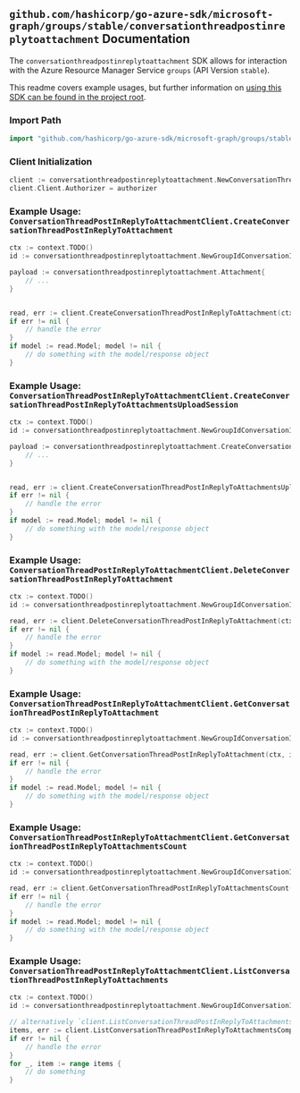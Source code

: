 
## `github.com/hashicorp/go-azure-sdk/microsoft-graph/groups/stable/conversationthreadpostinreplytoattachment` Documentation

The `conversationthreadpostinreplytoattachment` SDK allows for interaction with the Azure Resource Manager Service `groups` (API Version `stable`).

This readme covers example usages, but further information on [using this SDK can be found in the project root](https://github.com/hashicorp/go-azure-sdk/tree/main/docs).

### Import Path

```go
import "github.com/hashicorp/go-azure-sdk/microsoft-graph/groups/stable/conversationthreadpostinreplytoattachment"
```


### Client Initialization

```go
client := conversationthreadpostinreplytoattachment.NewConversationThreadPostInReplyToAttachmentClientWithBaseURI("https://management.azure.com")
client.Client.Authorizer = authorizer
```


### Example Usage: `ConversationThreadPostInReplyToAttachmentClient.CreateConversationThreadPostInReplyToAttachment`

```go
ctx := context.TODO()
id := conversationthreadpostinreplytoattachment.NewGroupIdConversationIdThreadIdPostID("groupIdValue", "conversationIdValue", "conversationThreadIdValue", "postIdValue")

payload := conversationthreadpostinreplytoattachment.Attachment{
	// ...
}


read, err := client.CreateConversationThreadPostInReplyToAttachment(ctx, id, payload)
if err != nil {
	// handle the error
}
if model := read.Model; model != nil {
	// do something with the model/response object
}
```


### Example Usage: `ConversationThreadPostInReplyToAttachmentClient.CreateConversationThreadPostInReplyToAttachmentsUploadSession`

```go
ctx := context.TODO()
id := conversationthreadpostinreplytoattachment.NewGroupIdConversationIdThreadIdPostID("groupIdValue", "conversationIdValue", "conversationThreadIdValue", "postIdValue")

payload := conversationthreadpostinreplytoattachment.CreateConversationThreadPostInReplyToAttachmentsUploadSessionRequest{
	// ...
}


read, err := client.CreateConversationThreadPostInReplyToAttachmentsUploadSession(ctx, id, payload)
if err != nil {
	// handle the error
}
if model := read.Model; model != nil {
	// do something with the model/response object
}
```


### Example Usage: `ConversationThreadPostInReplyToAttachmentClient.DeleteConversationThreadPostInReplyToAttachment`

```go
ctx := context.TODO()
id := conversationthreadpostinreplytoattachment.NewGroupIdConversationIdThreadIdPostIdInReplyToAttachmentID("groupIdValue", "conversationIdValue", "conversationThreadIdValue", "postIdValue", "attachmentIdValue")

read, err := client.DeleteConversationThreadPostInReplyToAttachment(ctx, id, conversationthreadpostinreplytoattachment.DefaultDeleteConversationThreadPostInReplyToAttachmentOperationOptions())
if err != nil {
	// handle the error
}
if model := read.Model; model != nil {
	// do something with the model/response object
}
```


### Example Usage: `ConversationThreadPostInReplyToAttachmentClient.GetConversationThreadPostInReplyToAttachment`

```go
ctx := context.TODO()
id := conversationthreadpostinreplytoattachment.NewGroupIdConversationIdThreadIdPostIdInReplyToAttachmentID("groupIdValue", "conversationIdValue", "conversationThreadIdValue", "postIdValue", "attachmentIdValue")

read, err := client.GetConversationThreadPostInReplyToAttachment(ctx, id, conversationthreadpostinreplytoattachment.DefaultGetConversationThreadPostInReplyToAttachmentOperationOptions())
if err != nil {
	// handle the error
}
if model := read.Model; model != nil {
	// do something with the model/response object
}
```


### Example Usage: `ConversationThreadPostInReplyToAttachmentClient.GetConversationThreadPostInReplyToAttachmentsCount`

```go
ctx := context.TODO()
id := conversationthreadpostinreplytoattachment.NewGroupIdConversationIdThreadIdPostID("groupIdValue", "conversationIdValue", "conversationThreadIdValue", "postIdValue")

read, err := client.GetConversationThreadPostInReplyToAttachmentsCount(ctx, id, conversationthreadpostinreplytoattachment.DefaultGetConversationThreadPostInReplyToAttachmentsCountOperationOptions())
if err != nil {
	// handle the error
}
if model := read.Model; model != nil {
	// do something with the model/response object
}
```


### Example Usage: `ConversationThreadPostInReplyToAttachmentClient.ListConversationThreadPostInReplyToAttachments`

```go
ctx := context.TODO()
id := conversationthreadpostinreplytoattachment.NewGroupIdConversationIdThreadIdPostID("groupIdValue", "conversationIdValue", "conversationThreadIdValue", "postIdValue")

// alternatively `client.ListConversationThreadPostInReplyToAttachments(ctx, id, conversationthreadpostinreplytoattachment.DefaultListConversationThreadPostInReplyToAttachmentsOperationOptions())` can be used to do batched pagination
items, err := client.ListConversationThreadPostInReplyToAttachmentsComplete(ctx, id, conversationthreadpostinreplytoattachment.DefaultListConversationThreadPostInReplyToAttachmentsOperationOptions())
if err != nil {
	// handle the error
}
for _, item := range items {
	// do something
}
```
